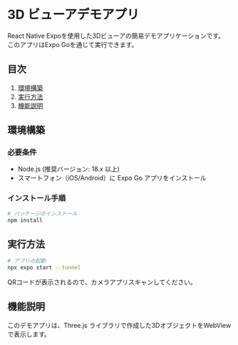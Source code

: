 # 3D ビューアデモアプリ

React Native Expoを使用した3Dビューアの簡易デモアプリケーションです。
このアプリはExpo Goを通じて実行できます。

## 目次

1. [環境構築](#環境構築)
2. [実行方法](#実行方法)
3. [機能説明](#機能説明)

## 環境構築

### 必要条件

- Node.js (推奨バージョン: 18.x 以上)
- スマートフォン（iOS/Android）に Expo Go アプリをインストール

### インストール手順

```bash
# パッケージのインストール
npm install
```

## 実行方法

```bash
# アプリの起動
npx expo start --tunnel
```

QRコードが表示されるので、カメラアプリスキャンしてください。

## 機能説明

このデモアプリは、Three.js ライブラリで作成した3DオブジェクトをWebViewで表示します。
